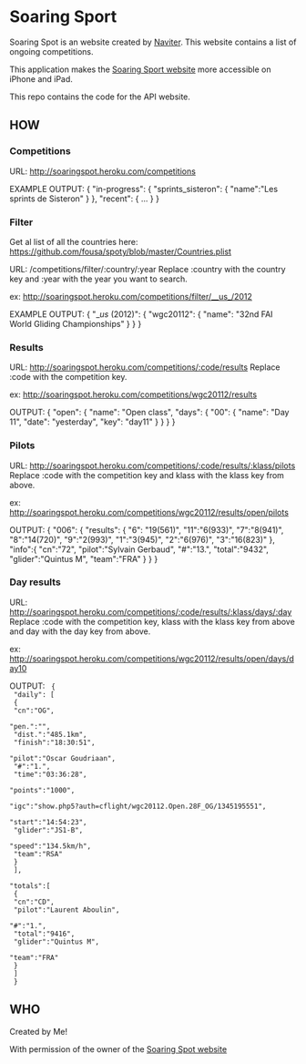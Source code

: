Soaring Sport
=============

Soaring Spot is an website created by [Naviter](http://www.naviter.si). This website contains a list of ongoing competitions.

This application makes the [Soaring Sport website](http://soaringspot.com/) more accessible on iPhone and iPad.

This repo contains the code for the API website.

HOW
---

### Competitions

URL: http://soaringspot.heroku.com/competitions

EXAMPLE OUTPUT:
	{
		"in-progress": {
			"sprints_sisteron": {
				"name":"Les sprints de Sisteron"
			}
		},
		"recent": { ... }
	}

### Filter

Get al list of all the countries here: https://github.com/fousa/spoty/blob/master/Countries.plist

URL: /competitions/filter/:country/:year
Replace :country with the country key and :year with the year you want to search.

ex: http://soaringspot.heroku.com/competitions/filter/__us_/2012

EXAMPLE OUTPUT:
	{
		"__us_ (2012)": {
			"wgc20112": {
				"name": "32nd FAI World Gliding Championships"
			}
		}
	}
	
### Results

URL: http://soaringspot.heroku.com/competitions/:code/results
Replace :code with the competition key.

ex: http://soaringspot.heroku.com/competitions/wgc20112/results

OUTPUT:
	{
		"open": { 
			"name": "Open class",
			"days": {
				"00": {
					"name": "Day 11",
					"date": "yesterday",
					"key": "day11"
				}
			}
		}
	}

### Pilots

URL: http://soaringspot.heroku.com/competitions/:code/results/:klass/pilots
Replace :code with the competition key and klass with the klass key from above.

ex: http://soaringspot.heroku.com/competitions/wgc20112/results/open/pilots

OUTPUT: {
	"006": { 
		"results": { 
			"6": "19(561)",
			"11":"6(933)",
			"7":"8(941)",
			"8":"14(720)",
			"9":"2(993)",
			"1":"3(945)",
			"2":"6(976)",
			"3":"16(823)"
		},
		"info":{ 
			"cn":"72",
			"pilot":"Sylvain Gerbaud",
			"#":"13.",
			"total":"9432",
			"glider":"Quintus M",
			"team":"FRA"
		}
	}
}
	
### Day results

URL: http://soaringspot.heroku.com/competitions/:code/results/:klass/days/:day
Replace :code with the competition key, klass with the klass key from above and day with the day key from above.

ex: http://soaringspot.heroku.com/competitions/wgc20112/results/open/days/day10

OUTPUT: 
<code></pre>
{</br>
	"daily": [</br>
		{</br>
			"cn":"OG",</br>
			"pen.":"",</br>
			"dist.":"485.1km",</br>
			"finish":"18:30:51",</br>
			"pilot":"Oscar Goudriaan",</br>
			"#":"1.",</br>
			"time":"03:36:28",</br>
			"points":"1000",</br>
			"igc":"show.php5?auth=cflight/wgc20112.Open.28F_OG/1345195551",</br>
			"start":"14:54:23",</br>
			"glider":"JS1-B",</br>
			"speed":"134.5km/h",</br>
			"team":"RSA"</br>
		}</br>
	],</br>
	"totals":[</br>
		{</br>
			"cn":"CD",</br>
			"pilot":"Laurent Aboulin",</br>
			"#":"1.",</br>
			"total":"9416",</br>
			"glider":"Quintus M",</br>
			"team":"FRA"</br>
		}</br>
	]</br>
}
</code></pre>
	

WHO
---

Created by Me!

With permission of the owner of the [Soaring Spot website](http://soaringspot.com/)
